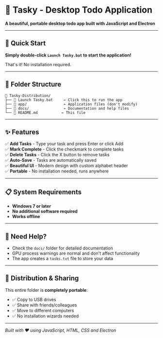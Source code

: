# 📝 Tasky - Desktop Todo Application

**A beautiful, portable desktop todo app built with JavaScript and Electron**

---

## 🚀 Quick Start

**Simply double-click `Launch Tasky.bat` to start the application!**

That's it! No installation required.

---

## 📁 Folder Structure

```
📁 Tasky-Distribution/
├── 🚀 Launch Tasky.bat     ← Click this to run the app
├── 📁 app/                 ← Application files (don't modify)
├── 📁 docs/                ← Documentation and help files
└── 📖 README.md           ← This file
```

---

## ✨ Features

✅ **Add Tasks** - Type your task and press Enter or click Add  
✅ **Mark Complete** - Click the checkmark to complete tasks  
✅ **Delete Tasks** - Click the X button to remove tasks  
✅ **Auto-Save** - Tasks are automatically saved  
✅ **Beautiful UI** - Modern design with custom alphabet header  
✅ **Portable** - No installation needed, runs anywhere  

---

## 📋 System Requirements

- **Windows 7 or later**
- **No additional software required**
- **Works offline**

---

## 🤔 Need Help?

- Check the `docs/` folder for detailed documentation
- GPU process warnings are normal and don't affect functionality
- The app creates a `tasks.txt` file to store your data

---

## 🎯 Distribution & Sharing

This entire folder is **completely portable**:
- ✅ Copy to USB drives
- ✅ Share with friends/colleagues  
- ✅ Move to different computers
- ✅ No installation wizards needed

---

*Built with ❤️ using JavaScript, HTML, CSS and Electron*